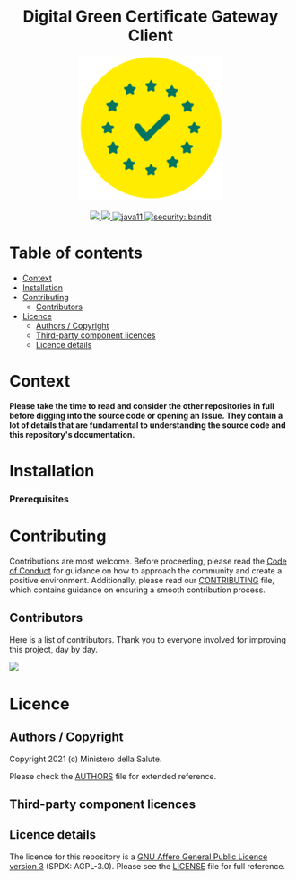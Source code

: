 <h1 align="center">Digital Green Certificate Gateway Client</h1>

<div align="center">
<img width="256" height="256" src="img/logo-dcg.png">
</div>

<br />
<div align="center">
    <!-- CoC -->
    <a href="CODE_OF_CONDUCT.md">
      <img src="https://img.shields.io/badge/Contributor%20Covenant-v2.0%20adopted-ff69b4.svg" />
    </a>
    <a href="CODE_OF_CONDUCT.md">
      <img src="https://img.shields.io/badge/badge-green.svg" />
    </a>
    <a href="/">
      <img alt="java11"
      src="https://img.shields.io/badge/badge-red.svg">
    </a>
    <a href="/">
      <img alt="security: bandit"
      src="https://img.shields.io/badge/badge-yellow.svg">
    </a>
</div>


# Table of contents

- [Context](#context)
- [Installation](#installation)
- [Contributing](#contributing)
  - [Contributors](#contributors)
- [Licence](#licence)
  - [Authors / Copyright](#authors--copyright)
  - [Third-party component licences](#third-party-component-licences)
  - [Licence details](#licence-details)


# Context

**Please take the time to read and consider the other repositories in full before digging into the source code or opening an Issue. They contain a lot of details that are fundamental to understanding the source code and this repository's documentation.**

# Installation

### Prerequisites

# Contributing
Contributions are most welcome. Before proceeding, please read the [Code of Conduct](./CODE_OF_CONDUCT.md) for guidance on how to approach the community and create a positive environment. Additionally, please read our [CONTRIBUTING](./CONTRIBUTING.md) file, which contains guidance on ensuring a smooth contribution process.

## Contributors
Here is a list of contributors. Thank you to everyone involved for improving this project, day by day.

<a href="https://github.com/REPO(Ex. ministero-salute/it-eucert-gateway-client)">
  <img
  src="https://contributors-img.web.app/image?repo=REPO(Ex. ministero-salute/it-eucert-gateway-client)"
  />
</a>

# Licence

## Authors / Copyright

Copyright 2021 (c) Ministero della Salute.

Please check the [AUTHORS](AUTHORS) file for extended reference.

## Third-party component licences

## Licence details

The licence for this repository is a [GNU Affero General Public Licence version 3](https://www.gnu.org/licenses/agpl-3.0.html) (SPDX: AGPL-3.0). Please see the [LICENSE](LICENSE) file for full reference.
